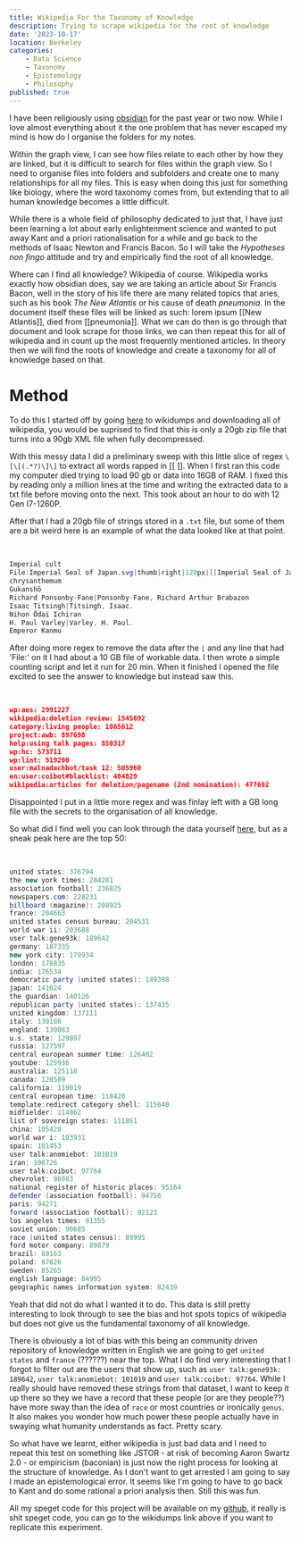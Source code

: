 ```yaml
---
title: Wikipedia For the Taxonomy of Knowledge 
description: Trying to scrape wikipedia for the root of knowledge
date: '2023-10-17'
location: Berkeley
categories: 
    - Data Science
    - Taxonomy
    - Epistemology
    - Philosophy
published: true
---
```

 
I have been religiously using [obsidian](obsidian.md) for the past year or two now. While I love almost everything about it the one problem that has never escaped my mind is how do I organise the folders for my notes. 

Within the graph view, I can see how files relate to each other by how they are linked, but it is difficult to search for files within the graph view. So I need to organise files into folders and subfolders and create one to many relationships for all my files. This is easy when doing this just for something like biology, where the word taxonomy comes from, but extending that to all human knowledge becomes a little difficult.

While there is a whole field of philosophy dedicated to just that, I have just been learning a lot about early enlightenment science and wanted to put away Kant and a priori rationalisation for a while and go back to the methods of Isaac Newton and Francis Bacon. So I will take the _Hypotheses non fingo_ attitude and try and empirically find the root of all knowledge. 

Where can I find all knowledge? Wikipedia of course. Wikipedia works exactly how obsidian does, say we are taking an article about Sir Francis Bacon, well in the story of his life there are many related topics that aries, such as his book _The New Atlantis_ or his cause of death _pneumonia_. In the document itself these files will be linked as such: lorem ipsum \[\[New Atlantis]], died from \[\[pneumonia]]. What we can do then is go through that document and look scrape for those links, we can then repeat this for all of wikipedia and in count up the most frequently mentioned articles. In theory then we will find the roots of knowledge and create a taxonomy for all of knowledge based on that. 

# Method
To do this I started off by going [here](https://dumps.wikimedia.org/enwiki/latest/) to wikidumps and downloading all of wikipedia, you would be suprised to find that this is only a 20gb zip file that turns into a 90gb XML file when fully decompressed.

With this messy data I did a preliminary sweep with this little slice of regex  `\[\[(.*?)\]\]` to extract all words rapped in \[\[ ]]. When I first ran this code my computer died trying to load 90 gb or data into 16GB of RAM. I fixed this by reading only a million lines at the time and writing the extracted data to a txt file before moving onto the next. This took about an hour to do with 12 Gen I7-1260P.

After that I had a 20gb file of strings stored in a `.txt` file, but some of them are a bit weird here is an example of what the data looked like at that point.


<br>

```cs
Imperial cult  
File:Imperial Seal of Japan.svg|thumb|right|120px|[[Imperial Seal of Japan|Japanese Imperial kamon  
chrysanthemum  
Gukanshō  
Richard Ponsonby-Fane|Ponsonby-Fane, Richard Arthur Brabazon  
Isaac Titsingh|Titsingh, Isaac.  
Nihon Ōdai Ichiran  
H. Paul Varley|Varley, H. Paul.  
Emperor Kanmu
```

After doing more regex to remove the data after the `|` and any line that had 'File:' on it I had about a 10 GB file of workable data. I then wrote a simple counting script and let it run for 20 min. When it finished I opened the file excited to see the answer to knowledge but instead saw this.

<br>

```json
wp:aes: 2991227
wikipedia:deletion review: 1545692
category:living people: 1065612
project:awb: 897698
help:using talk pages: 850317
wp:hc: 573711
wp:lint: 519200
user:malnadachbot/task 12: 505960
en:user:coibot#blacklist: 484829
wikipedia:articles for deletion/pagename (2nd nomination): 477692
```

Disappointed I put in a little more regex and was finlay left with a GB long file with the secrets to the organisation of all knowledge.

So what did I find well you can look through the data yourself [here](https://drive.google.com/file/d/1xqywfPbgk_bEUqD0WYvkQRxEhte54f66/view?usp=sharing), but as a sneak peak here are the top 50:

<br>

```cs
united states: 376794
the new york times: 284281
association football: 236025
newspapers.com: 228231
billboard (magazine): 208925
france: 204663
united states census bureau: 204531
world war ii: 203688
user talk:gene93k: 189642
germany: 187335
new york city: 179934
london: 178835
india: 176534
democratic party (united states): 149398
japan: 141624
the guardian: 140126
republican party (united states): 137435
united kingdom: 137111
italy: 130186
england: 130083
u.s. state: 129897
russia: 127597
central european summer time: 126402
youtube: 125936
australia: 125118
canada: 120589
california: 119019
central european time: 118420
template:redirect category shell: 115640
midfielder: 114862
list of sovereign states: 111861
china: 105420
world war i: 103931
spain: 101453
user talk:anomiebot: 101019
iran: 100726
user talk:coibot: 97764
chevrolet: 96983
national register of historic places: 95164
defender (association football): 94756
paris: 94271
forward (association football): 92123
los angeles times: 91355
soviet union: 90685
race (united states census): 89995
ford motor company: 89879
brazil: 88163
poland: 87626
sweden: 85265
english language: 84995
geographic names information system: 82439
```

Yeah that did not do what I wanted it to do. This data is still pretty interesting to look through to see the bias and hot spots topics of wikipedia but does not give us the fundamental taxonomy of all knowledge. 

There is obviously a lot of bias with this being an community driven repository of knowledge written in English we are going to get `united states` and `france` (??????) near the top. What I do find very interesting that I forgot to filter out are the users that show up, such as `user talk:gene93k: 189642`, `user talk:anomiebot: 101019` and `user talk:coibot: 97764`. While I really should have removed these strings from that dataset, I want to keep it up there so they we have a record that these people (or are they people??) have more sway than the idea of `race` or most countries or ironically `genus`. It also makes you wonder how much power these people actually have in swaying what humanity understands as fact. Pretty scary.

So what have we learnt, either wikipedia is just bad data and I need to repeat this test on something like JSTOR - at risk of becoming Aaron Swartz 2.0 - or empiricism (baconian) is just now the right process for looking at the structure of knowledge. As I don't want to get arrested I am going to say I made an epistemological error. It seems like I'm going to have to go back to Kant and do some rational a priori analysis then. Still this was fun. 

All my speget code for this project will be available on my [github](https://github.com/TheArctesian/Wikipedia-Knowledge-Taxonomy), it really is shit speget code, you can go to the wikidumps link above if you want to replicate this experiment.